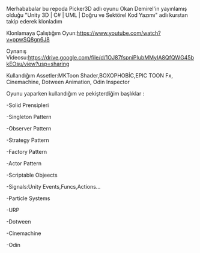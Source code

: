 Merhababalar bu repoda Picker3D adlı oyunu Okan Demirel'in yayınlamış olduğu "Unity 3D | C# | UML | Doğru ve Sektörel Kod Yazımı" adlı kurstan takip ederek klonladım

Klonlamaya Çalıştığım Oyun:https://www.youtube.com/watch?v=ppwSQ8gn6J8

Oynanış Videosu:https://drive.google.com/file/d/1OJ87fspniPIubMMyIA8QfQWG45bkEOsu/view?usp=sharing

Kullandığım Assetler:MKToon Shader,BOXOPHOBİC,EPIC TOON Fx, Cinemachine, Dotween Animation, Odin Inspector

Oyunu yaparken kullandığım ve pekişterdiğim başlıklar :

-Solid Prensipleri

-Singleton Pattern

-Observer Pattern

-Strategy Pattern

-Factory Pattern

-Actor Pattern

-Scriptable Objeects

-Signals:Unity Events,Funcs,Actions...

-Particle Systems

-URP

-Dotween

-Cinemachine

-Odin
